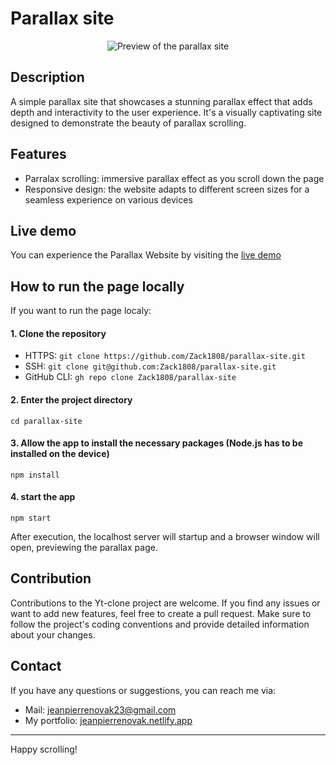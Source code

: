 # Parallax site

<p align="center"><img src="./public/parallax_preview.gif" alt="Preview of the parallax site" /></p>

## Description

A simple parallax site that showcases a stunning parallax effect that adds depth and interactivity to the user experience. It's a visually captivating site designed to demonstrate the beauty of parallax scrolling.

## Features

- Parralax scrolling: immersive parallax effect as you scroll down the page
- Responsive design: the website adapts to different screen sizes for a seamless experience on various devices

## Live demo

You can experience the Parallax Website by visiting the [live demo](https://zack1808.github.io/parallax-site/)

## How to run the page locally

If you want to run the page localy:

#### 1. Clone the repository

- HTTPS: `git clone https://github.com/Zack1808/parallax-site.git`
- SSH: `git clone git@github.com:Zack1808/parallax-site.git`
- GitHub CLI: `gh repo clone Zack1808/parallax-site`

#### 2. Enter the project directory

`cd parallax-site`

#### 3. Allow the app to install the necessary packages (Node.js has to be installed on the device)

`npm install`

#### 4. start the app

`npm start`

After execution, the localhost server will startup and a browser window will open, previewing the parallax page.

## Contribution

Contributions to the Yt-clone project are welcome. If you find any issues or want to add new features, feel free to create a pull request. Make sure to follow the project's coding conventions and provide detailed information about your changes.

## Contact

If you have any questions or suggestions, you can reach me via:

- Mail: jeanpierrenovak23@gmail.com
- My portfolio: [jeanpierrenovak.netlify.app](https://jeanpierrenovak.netlify.app)

---

Happy scrolling!
